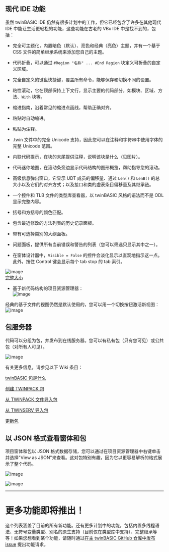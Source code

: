 ## 现代 IDE 功能

虽然 twinBASIC IDE 仍然有很多计划中的工作，但它已经包含了许多在其他现代 IDE 中能让生活更轻松的功能，这些功能在古老的 VBx IDE 中是找不到的，包括：

* 完全可主题化，内置暗色（默认）、亮色和经典（亮色）主题，并有一个基于 CSS 文件的简单继承系统来添加您自己的主题。

* 代码折叠，可以通过 `#Region "名称" ... #End Region` 块定义可折叠的自定义区域。

* 完全自定义的键盘快捷键，覆盖所有命令，能够保存和切换不同的设置。

* 粘性滚动，它在顶部保持上下文行，显示主要的代码部分，如模块、区域、方法、`With` 块等。

* 缩进指南，沿着常见的缩进点画线，帮助正确对齐。

* 粘贴时自动缩进。

* 粘贴为注释。

* .twin 文件中的完全 Unicode 支持，因此您可以在注释和字符串中使用字体的完整 Unicode 范围。

* 内联代码提示，在块的末尾提供注释，说明该块是什么（见图片）。

* 代码迷你地图，在滚动条旁边显示代码结构的图形概览，帮助指导您的滚动。

* 高级信息弹出窗口，它显示 UDT 成员的偏移量、通过 `Len()` 和 `LenB()` 的总大小以及它们的对齐方式；以及接口和类的虚表条目偏移量及其继承链。

* 一个控件和 TLB 文件的类型库查看器，以 twinBASIC 风格的语法而不是 ODL 显示完整内容。

* 括号和方括号的颜色匹配。

* 包含最近修改的方法列表的历史记录面板。

* 带有可选择类别的大纲面板。

* 问题面板，提供所有当前错误和警告的列表（您可以筛选只显示其中之一）。

* 在窗体设计器中，`Visible = False` 的控件会淡化显示以直观地指示这一点。此外，按住 Control 键会显示每个 tab stop 的 tab 索引。

![image](/images/official/3e4464fb80ed1a2411313e50bcc6b938.png)\
[完整大小](/images/official/fafaloneIDEscreenshot1.png)

* 基于新代码结构的项目资源管理器：\
![image](/images/official/787503850744c170c3be174d4dc20af9.png)

经典的基于文件的视图仍然是默认使用的，您可以用一个切换按钮激活新视图：\
![image](/images/official/5afe3cf2634a0d3d112ddce67146b11f.png)


## 包服务器

代码可以分组为包，并发布到在线服务器。您可以有私有包（只有您可见）或公共包（对所有人可见）。

![image](/images/official/414436d91238b08a13911e4e21e8f84f.png)

有关更多信息，请参见以下 Wiki 条目：

[twinBASIC 包是什么](twinBASIC-Packages-What-is-a-package)

[创建 TWINPACK 包](twinBASIC-Packages-Creating-a-TWINPACK-package)

[从 TWINPACK 文件导入包](twinBASIC-Packages-Importing-a-package-from-a-TWINPACK-file)

[从 TWINSERV 导入包](twinBASIC-Packages-Importing-a-package-from-TWINSERV)

[更新包](twinBASIC-Packages-Updating-a-package)

## 以 JSON 格式查看窗体和包
项目窗体和包以 JSON 格式数据存储，您可以通过在项目资源管理器中右键单击并选择"View as JSON"来查看。这对包特别有趣，因为它以更容易解析的格式展示了整个代码。

![image](/images/official/74a74f15d6e0e7ebe303aa6f35711cac.png)

![image](/images/official/df7ca92236571514b70e057b44e0758d.png)


---

# 更多功能即将推出！

这个列表涵盖了目前的所有新功能。还有更多计划中的功能，包括内置多线程语法、无符号变量类型、别名的原生支持（目前仅在类型库中支持）、完整继承等等！如果您想看到某个功能，请随时通过[在主 twinBASIC GitHub 仓库中发布 issue](https://github.com/twinbasic/twinbasic/issues) 提出功能请求。